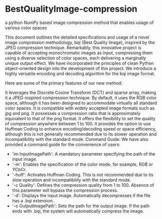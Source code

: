 # BestQualityImage-compression
a python NumPy based image compression method that enables usage of various color spaces

This document outlines the detailed specifications and usage of a novel image compression methodology, bqi (Best Quality Image), inspired by the JPEG compression technique. Remarkably, this innovative project is capable of accepting monochromatic images as input, compressing them using a diverse selection of color spaces, each delivering a marginally unique output effect. We have incorporated the principles of clean Python object-oriented design into the development of this project. We introduce a highly versatile encoding and decoding algorithm for the bqi image format. 

Here are some of the primary features of our new method:

It leverages the Discrete Cosine Transform (DCT) and sparse array, making it a JPEG-inspired compression technique.
By default, it uses the RGB color space, although it has been designed to accommodate virtually all standard color spaces.
It is compatible with widely accepted image formats such as jpg and png.
It possesses a compression ratio that is approximately equivalent to that of the png format.
It offers the flexibility to set the quality of compression anywhere between 1 to 100.
It provides the option to use Huffman Coding to enhance encoding/decoding speed or space efficiency, although this is not generally recommended due to its slower operation and incompatibility with the standard mode.
Command Guide:
We have also provided a command guide for the convenience of users:

- 'im InputImagePath': A mandatory parameter specifying the path of the input image.
- '-m': Enables the specification of the color mode, for example, RGB or YCbCr.
- '-huff': Activates Huffman Coding. This is not recommended due to its slow operation and incompatibility with the standard mode.
- '-c Quality': Defines the compression quality from 1 to 100. Absence of this parameter will bypass the compression process.
- '-d': Displays the input image. Automatically decompresses if the file has a .bqi extension.
- '-o OutputImagePath': Sets the path for the output image. If the path ends with .bqi, the system will automatically compress the image.

